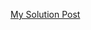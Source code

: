 [My Solution Post](https://leetcode.com/problems/daily-temperatures/solutions/4654095/simple-c-stack)
